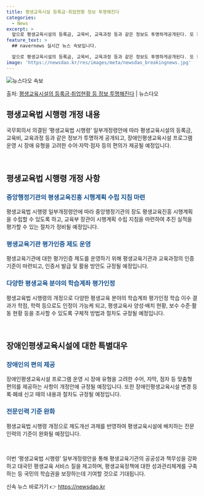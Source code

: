 ```yaml
---
title: 평생교육시설 등록금·취업현황 정보 투명해진다
categories:
  - News
excerpt: >
  앞으로 평생교육시설의 등록금, 교육비, 교육과정 등과 같은 정보도 투명하게공개된다. 또 장애인평생교육시설 프…
feature_text: >
  ## navernews 실시간 뉴스 속보입니다.

  앞으로 평생교육시설의 등록금, 교육비, 교육과정 등과 같은 정보도 투명하게공개된다. 또 장애인평생교육시설 프…
image: 'https://newsdao.kr/res/images/meta/newsdao_breakingnews.jpg'
---
```


![뉴스다오 속보](https://newsdao.kr/res/images/meta/newsdao_breakingnews.jpg)

<p>출처: <a href="https://newsdao.kr/3569" rel="dofollow">평생교육시설의 등록금·취업현황 등 정보 투명해진다</a> | 뉴스다오</p>

<h2 data-ke-size="size26">평생교육법 시행령 개정 내용</h2>
국무회의서 의결된 ‘평생교육법 시행령’ 일부개정령안에 따라 평생교육시설의 등록금, 교육비, 교육과정 등과 같은 정보가 투명하게 공개되고, 장애인평생교육시설 프로그램 운영 시 장애 유형을 고려한 수어·자막·점자 등의 편의가 제공될 예정입니다.

<p data-ke-size="size16">&nbsp;</p>

<h2 data-ke-size="size24">평생교육법 시행령 개정 사항</h2>
<h3><span style="color: #1a5490;">중앙행정기관의 평생교육진흥 시행계획 수립 지침 마련</span></h3>
평생교육법 시행령 일부개정령안에 따라 중앙행정기관의 장도 평생교육진흥 시행계획을 수립할 수 있도록 하고, 교육부 장관이 시행계획 수립 지침을 마련하여 추진 실적을 평가할 수 있는 절차가 정비될 예정입니다.

<h3><span style="color: #1a5490;">평생교육기관 평가인증 제도 운영</span></h3>
평생교육기관에 대한 평가인증 제도를 운영하기 위해 평생교육기관과 교육과정의 인증 기준이 마련되고, 인증서 발급 및 활용 방안도 규정될 예정입니다.

<h3><span style="color: #1a5490;">다양한 평생교육 분야의 학습계좌 평가인정</span></h3>
평생교육법 시행령의 개정으로 다양한 평생교육 분야의 학습계좌 평가인정 학습 이수 결과가 학점, 학력 등으로도 인정이 가능케 되고, 평생교육사 양성·배치 현황, 보수 수준·활동 현황 등을 조사할 수 있도록 구체적 방법과 절차도 규정될 예정입니다.

<p data-ke-size="size16">&nbsp;</p>

<h2 data-ke-size="size24">장애인평생교육시설에 대한 특별대우</h2>
<h3><span style="color: #1a5490;">장애인의 편의 제공</span></h3>
장애인평생교육시설 프로그램 운영 시 장애 유형을 고려한 수어, 자막, 점자 등 맞춤형 편의를 제공하는 사항이 개정안에 규정될 예정입니다. 또한 장애인평생교육시설 변경 등록·폐쇄 신고 때의 내용과 절차도 규정될 예정입니다.

<h3><span style="color: #1a5490;">전문인력 기준 완화</span></h3>
평생교육법 시행령 개정으로 제도개선 과제를 반영하여 평생교육시설에 배치하는 전문인력의 기준이 완화될 예정입니다.

<p data-ke-size="size16">&nbsp;</p>

이번 ‘평생교육법 시행령’ 일부개정령안을 통해 평생교육기관의 공공성과 책무성을 강화하고 대국민 평생교육 서비스 질을 제고하며, 평생교육정책에 대한 성과관리체계를 구축하는 등 국민의 학습권을 보장하는데 기여할 것으로 기대됩니다. 

신속 뉴스 바로가기 👉 <a href="https://newsdao.kr" rel="dofollow">https://newsdao.kr</a>


